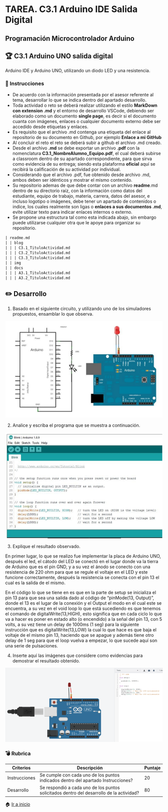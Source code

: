 # TAREA. C3.1 Arduino IDE Salida Digital

## Programación Microcontrolador Arduino

## 🏆 C3.1 Arduino UNO salida digital


Arduino IDE y Arduino UNO, utilizando un diodo LED y una resistencia.

### 📘 Instrucciones

- De acuerdo con la información presentada por el asesor referente al tema, desarrollar lo que se indica dentro del apartado desarrollo.
- Toda actividad o reto se deberá realizar utilizando el estilo **MarkDown con extension .md** y el entorno de desarrollo VSCode, debiendo ser elaborado como un documento **single page**, es decir si el documento cuanta con imágenes, enlaces o cualquier documento externo debe ser accedido desde etiquetas y enlaces.
- Es requisito que el archivo .md contenga una etiqueta del enlace al repositorio de su documento en Github, por ejemplo **Enlace a mi GitHub** 
- Al concluir el reto el reto se deberá subir a github el archivo .md creado.
- Desde el archivo **.md** se debe exportar un archivo **.pdf** con la nomenclatura **C3.1_NombreAlumno_Equipo.pdf**, el cual deberá subirse a classroom dentro de su apartado correspondiente, para que sirva como evidencia de su entrega; siendo esta plataforma **oficial** aquí se recibirá la calificación de su actividad por individual.
- Considerando que el archivo .pdf, fue obtenido desde archivo .md, ambos deben ser idénticos y mostrar el mismo contenido.
- Su repositorio ademas de que debe contar con un archivo **readme**.md dentro de su directorio raíz, con la información como datos del estudiante, equipo de trabajo, materia, carrera, datos del asesor, e incluso logotipo o imágenes, debe tener un apartado de contenidos o indice, los cuales realmente son ligas o **enlaces a sus documentos .md**, evite utilizar texto para indicar enlaces internos o externo.
- Se propone una estructura tal como esta indicada abajo, sin embargo puede utilizarse cualquier otra que le apoye para organizar su repositorio.

``` 
| readme.md
| | blog
| | | C3.1_TituloActividad.md
| | | C3.2_TituloActividad.md
| | | C3.3_TituloActividad.md
| | img
| | docs
| | | A3.1_TituloActividad.md
| | | A3.2_TituloActividad.md
```

## ✏️ Desarrollo

1. Basado en el siguiente circuito, y utilizando uno de los simuladores propuestos, ensamblar lo que observa.

<p align="center">
    <img alt="" src="https://github.com/LopezJesus/Sistemas-Programables/blob/main/img/Circuito31.PNG?raw=true">
</p>

2. Analice y escriba el programa que se muestra a continuación.

<p align="center">
    <img alt="SalidaDigital" src="https://github.com/LopezJesus/Sistemas-Programables/blob/main/img/Blink.PNG?raw=true" >
</p>

3. Explique el resultado observado.

En primer lugar, lo que se realizo fue implementar la placa de Arduino UNO, después el led, el cátodo del LED	 se conectó en el lugar donde va la 
tierra de Arduino que es el pin GND, y a su vez el ánodo se conecto con una resistencia de 220 ohm para que se regule el voltaje en el LED y este 
funcione correctamente, después la resistencia se conecta con el pin 13 el cual es la salida de el mismo. 

En el código lo que se tiene en es que en la parte de setup se inicializa el pin 13 para que sea una salida dado al código de “pinMode(13, Output)”, 
donde el 13 es el lugar de la conexión y el Output el modo en el cual este se encuentra, a su vez en el void loop lo que está sucediendo es que tenemos 
el comando de digitalWrite(13,HIGH), esto significa que en cada ciclo lo que va a hacer es poner en estado alto (o encendido) a la señal del pin 13, con 
5 volts, a su vez tiene un delay de 1000ms (1 seg) para la siguiente instrucción que es digitalWrite(13,LOW) la cual lo que hace es que baja el voltaje de
el mismo pin 13,  haciendo que se apague y además tiene otro delay de 1 seg para que el loop vuelva a empezar, lo que sucede aquí son una serie de pulsaciones.

4. Inserte aquí las imágenes que considere como evidencias para demostrar el resultado obtenido.

<p align="center">
    <img alt="SalidaDigital" src="https://github.com/LopezJesus/Sistemas-Programables/blob/main/img/MiCircuito.PNG?raw=tue" >
</p>




### 💣 Rubrica

| Criterios     | Descripción                                                                                  | Puntaje |
| ------------- | -------------------------------------------------------------------------------------------- | ------- |
| Instrucciones | Se cumple con cada uno de los puntos indicados dentro del apartado Instrucciones?            | 20 |
| Desarrollo    | Se respondió a cada uno de los puntos solicitados dentro del desarrollo de la actividad?     | 80      |


🏠 [Ir a inicio](https://github.com/LopezJesus/Sistemas-Programables)
